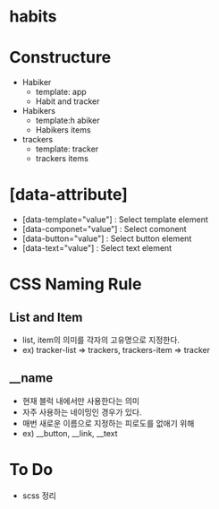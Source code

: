 # habits

# Constructure
- Habiker 
    - template: app
    - Habit and tracker
- Habikers 
    - template:h abiker
    - Habikers items
- trackers 
    - template: tracker
    - trackers items


# [data-attribute]
- [data-template="value"] : Select template element
- [data-componet="value"] : Select comonent
- [data-button="value"] : Select button element 
- [data-text="value"] : Select text element 



# CSS Naming Rule

## List and Item
- list, item의 의미를 각자의 고유명으로 지정한다.
- ex) tracker-list => trackers, trackers-item => tracker

## __name
- 현재 블럭 내에서만 사용한다는 의미
- 자주 사용하는 네이밍인 경우가 있다.
- 매번 새로운 이름으로 지정하는 피로도를 없애기 위해 
- ex) __button, __link, __text


# To Do
- scss 정리